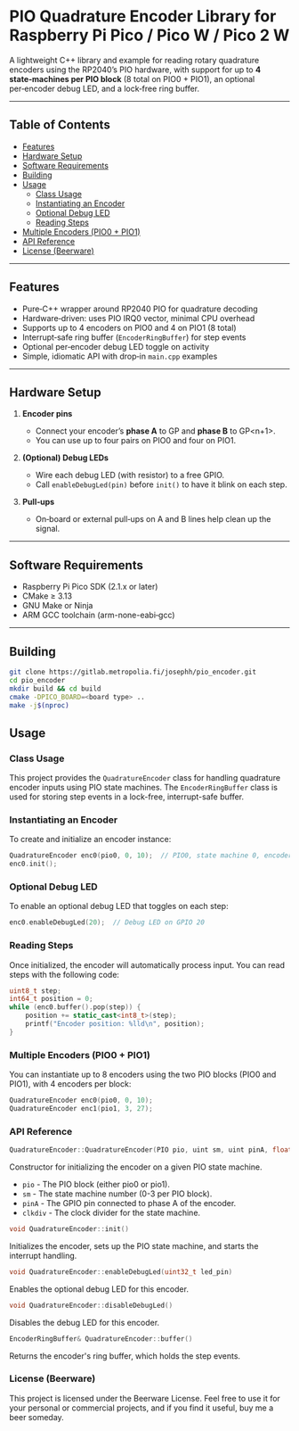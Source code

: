 
# PIO Quadrature Encoder Library for Raspberry Pi Pico / Pico W / Pico 2 W

A lightweight C++ library and example for reading rotary quadrature encoders using the RP2040’s PIO hardware, with support for up to **4 state‑machines per PIO block** (8 total on PIO0 + PIO1), an optional per‑encoder debug LED, and a lock‑free ring buffer.

---

## Table of Contents

- [Features](#features)  
- [Hardware Setup](#hardware-setup)  
- [Software Requirements](#software-requirements)  
- [Building](#building)  
- [Usage](#usage)  
  - [Class Usage](#class-usage)  
  - [Instantiating an Encoder](#instantiating-an-encoder)  
  - [Optional Debug LED](#optional-debug-led)  
  - [Reading Steps](#reading-steps)  
- [Multiple Encoders (PIO0 + PIO1)](#multiple-encoders-pio0--pio1)  
- [API Reference](#api-reference)  
- [License (Beerware)](#license-beerware)

---

## Features

- Pure‑C++ wrapper around RP2040 PIO for quadrature decoding  
- Hardware‑driven: uses PIO IRQ0 vector, minimal CPU overhead  
- Supports up to 4 encoders on PIO0 and 4 on PIO1 (8 total)  
- Interrupt‑safe ring buffer (`EncoderRingBuffer`) for step events  
- Optional per‑encoder debug LED toggle on activity  
- Simple, idiomatic API with drop‑in `main.cpp` examples  

---

## Hardware Setup

1. **Encoder pins**  
   - Connect your encoder’s **phase A** to GP<n> and **phase B** to GP<n+1>.  
   - You can use up to four pairs on PIO0 and four on PIO1.

2. **(Optional) Debug LEDs**  
   - Wire each debug LED (with resistor) to a free GPIO.  
   - Call `enableDebugLed(pin)` before `init()` to have it blink on each step.

3. **Pull‑ups**  
   - On‑board or external pull‑ups on A and B lines help clean up the signal.

---

## Software Requirements

- Raspberry Pi Pico SDK (2.1.x or later)  
- CMake ≥ 3.13  
- GNU Make or Ninja  
- ARM GCC toolchain (arm-none-eabi‑gcc)  

---

## Building

```bash
git clone https://gitlab.metropolia.fi/josephh/pio_encoder.git
cd pio_encoder
mkdir build && cd build
cmake -DPICO_BOARD=<board type> ..
make -j$(nproc)
```
## Usage

### Class Usage

This project provides the `QuadratureEncoder` class for handling quadrature encoder inputs using PIO state machines. The `EncoderRingBuffer` class is used for storing step events in a lock-free, interrupt-safe buffer.

### Instantiating an Encoder

To create and initialize an encoder instance:

```cpp
QuadratureEncoder enc0(pio0, 0, 10);  // PIO0, state machine 0, encoder A on GPIO 10
enc0.init();
```
### Optional Debug LED
To enable an optional debug LED that toggles on each step:
```cpp
enc0.enableDebugLed(20);  // Debug LED on GPIO 20
```
### Reading Steps
Once initialized, the encoder will automatically process input. You can read steps with the following code:
```cpp
uint8_t step;
int64_t position = 0;
while (enc0.buffer().pop(step)) {
    position += static_cast<int8_t>(step);
    printf("Encoder position: %lld\n", position);
}
```
### Multiple Encoders (PIO0 + PIO1)

You can instantiate up to 8 encoders using the two PIO blocks (PIO0 and PIO1), with 4 encoders per block:
```cpp
QuadratureEncoder enc0(pio0, 0, 10);
QuadratureEncoder enc1(pio1, 3, 27);
```
### API Reference
```cpp
QuadratureEncoder::QuadratureEncoder(PIO pio, uint sm, uint pinA, float clkdiv)
```
Constructor for initializing the encoder on a given PIO state machine.

- `pio` - The PIO block (either pio0 or pio1).
- `sm` - The state machine number (0-3 per PIO block).
- `pinA` - The GPIO pin connected to phase A of the encoder.
- `clkdiv` - The clock divider for the state machine.

```cpp
void QuadratureEncoder::init()
```
Initializes the encoder, sets up the PIO state machine, and starts the interrupt handling.

```cpp
void QuadratureEncoder::enableDebugLed(uint32_t led_pin)
```
Enables the optional debug LED for this encoder.

```cpp
void QuadratureEncoder::disableDebugLed()
   ```
Disables the debug LED for this encoder.

```cpp
EncoderRingBuffer& QuadratureEncoder::buffer()
```
Returns the encoder's ring buffer, which holds the step events.

### License (Beerware)
This project is licensed under the Beerware License. Feel free to use it for your personal or commercial projects, and if you find it useful, buy me a beer someday.


